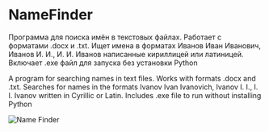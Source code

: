 ﻿# NameFinder

Программа для поиска имён в текстовых файлах. Работает с форматами .docx и .txt. Ищет имена в форматах Иванов Иван Иванович, Иванов И. И., И. И. Иванов написанные кириллицей или латиницей. 
Включает .exe файл для запуска без установки Python

A program for searching names in text files. Works with formats .docx and .txt. Searches for names in the formats Ivanov Ivan Ivanovich, Ivanov I. I., I. I. Ivanov written in Cyrillic or Latin. 
Includes .exe file to run without installing Python


![Name Finder](https://github.com/dimyaxn/Namefinder/assets/122000162/f2bb1ae8-aa0a-49d1-a718-dc00e8091032)
